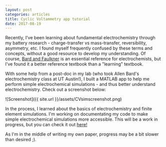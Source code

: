 ```yaml
---
layout: post
categories: articles
title: Cyclic Voltammetry app tutorial
date: 2017-08-19
---
```


Recently, I've been learning about fundamental electrochemistry
through my battery research -
charge-transfer vs mass-transfer, reversibility, asymmetry, etc. I found myself
frequently confused by these terms and concepts, without a good resource to
develop my understanding. Of course,
[Bard and Faulkner](https://www.amazon.com/Electrochemical-Methods-Fundamentals-Allen-Bard/dp/0471043729)
is an essential reference for electrochemists, but I've found it a better
reference textbook than a "learning" textbook.

With some help from a post-doc in my lab (who took Allen Bard's
electrochemistry class at UT Austin!),
I built a MATLAB app to help me perform simple electrochemical simulations -
and thus better understand electrochemistry.
Check out a screenshot below:

![Screenshot]({{ site.url }}/assets/CVsimscreenshot.png)

In the process, I learned about the basics of electrochemistry
and finite element simulations.
I'm working on documentating my code to make simple electrochemical
simulations more accessible.
This will be a work in progress, but you can check it out
[here!](\cyclic_voltammetry_simulation\index.html)

As I'm in the middle of writing my own paper, progress may be a bit slower than
desired ;).
